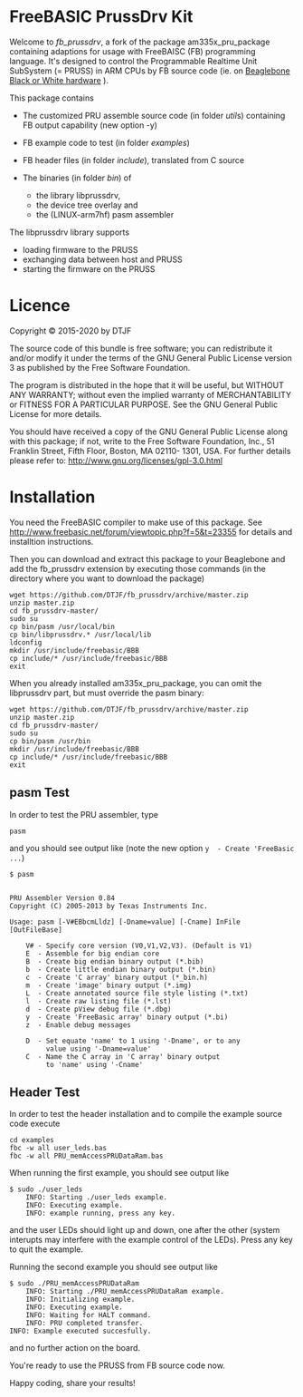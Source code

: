 FreeBASIC PrussDrv Kit
======================

Welcome to *fb_prussdrv*, a fork of the package am335x_pru_package
containing adaptions for usage with FreeBAISC (FB) programming
language. It's designed to control the Programmable Realtime Unit
SubSystem (= PRUSS) in ARM CPUs by FB source code (ie. on [Beaglebone
Black or White hardware](http://www.beaglebone.org) ).

This package contains

- The customized PRU assemble source code (in folder *util*s) containing
  FB output capability (new option -y)

- FB example code to test (in folder *examples*)

- FB header files (in folder *include*), translated from C source

- The binaries (in folder *bin*) of
  - the library libprussdrv,
  - the device tree overlay and
  - the (LINUX-arm7hf) pasm assembler

The libprussdrv library supports

- loading firmware to the PRUSS
- exchanging data between host and PRUSS
- starting the firmware on the PRUSS


Licence
=======

Copyright &copy; 2015-2020 by DTJF

The source code of this bundle is free software; you can redistribute
it and/or modify it under the terms of the GNU General Public License
version 3 as published by the Free Software Foundation.

The program is distributed in the hope that it will be useful, but
WITHOUT ANY WARRANTY; without even the implied warranty of
MERCHANTABILITY or FITNESS FOR A PARTICULAR PURPOSE. See the GNU
General Public License for more details.

You should have received a copy of the GNU General Public License along
with this package; if not, write to the Free Software Foundation, Inc.,
51 Franklin Street, Fifth Floor, Boston, MA 02110- 1301, USA. For
further details please refer to:
http://www.gnu.org/licenses/gpl-3.0.html


Installation
============

You need the FreeBASIC compiler to make use of this package. See
http://www.freebasic.net/forum/viewtopic.php?f=5&t=23355 for details
and installtion instructions.

Then you can download and extract this package to your Beaglebone and
add the fb_prussdrv extension by executing those commands (in the
directory where you want to download the package)

~~~{.sh}
wget https://github.com/DTJF/fb_prussdrv/archive/master.zip
unzip master.zip
cd fb_prussdrv-master/
sudo su
cp bin/pasm /usr/local/bin
cp bin/libprussdrv.* /usr/local/lib
ldconfig
mkdir /usr/include/freebasic/BBB
cp include/* /usr/include/freebasic/BBB
exit
~~~

When you already installed am335x_pru_package, you can omit the
libprussdrv part, but must override the pasm binary:

~~~{.sh}
wget https://github.com/DTJF/fb_prussdrv/archive/master.zip
unzip master.zip
cd fb_prussdrv-master/
sudo su
cp bin/pasm /usr/bin
mkdir /usr/include/freebasic/BBB
cp include/* /usr/include/freebasic/BBB
exit
~~~


pasm Test
---------

In order to test the PRU assembler, type

~~~{.sh}
pasm
~~~

and you should see output like (note the new option `y  - Create
'FreeBasic ...`)

~~~{.sh}
$ pasm


PRU Assembler Version 0.84
Copyright (C) 2005-2013 by Texas Instruments Inc.

Usage: pasm [-V#EBbcmLldz] [-Dname=value] [-Cname] InFile [OutFileBase]

    V# - Specify core version (V0,V1,V2,V3). (Default is V1)
    E  - Assemble for big endian core
    B  - Create big endian binary output (*.bib)
    b  - Create little endian binary output (*.bin)
    c  - Create 'C array' binary output (*_bin.h)
    m  - Create 'image' binary output (*.img)
    L  - Create annotated source file style listing (*.txt)
    l  - Create raw listing file (*.lst)
    d  - Create pView debug file (*.dbg)
    y  - Create 'FreeBasic array' binary output (*.bi)
    z  - Enable debug messages

    D  - Set equate 'name' to 1 using '-Dname', or to any
         value using '-Dname=value'
    C  - Name the C array in 'C array' binary output
         to 'name' using '-Cname'
~~~


Header Test
-----------

In order to test the header installation and to compile the example
source code execute

~~~{.sh}
cd examples
fbc -w all user_leds.bas
fbc -w all PRU_memAccessPRUDataRam.bas
~~~

When running the first example, you should see output like

~~~{.sh}
$ sudo ./user_leds
	INFO: Starting ./user_leds example.
	INFO: Executing example.
	INFO: example running, press any key.
~~~

and the user LEDs should light up and down, one after the other (system
interupts may interfere with the example control of the LEDs). Press
any key to quit the example.

Running the second example you should see output like

~~~{.sh}
$ sudo ./PRU_memAccessPRUDataRam
	INFO: Starting ./PRU_memAccessPRUDataRam example.
	INFO: Initializing example.
	INFO: Executing example.
	INFO: Waiting for HALT command.
	INFO: PRU completed transfer.
INFO: Example executed succesfully.
~~~

and no further action on the board.

You're ready to use the PRUSS from FB source code now.

Happy coding, share your results!
